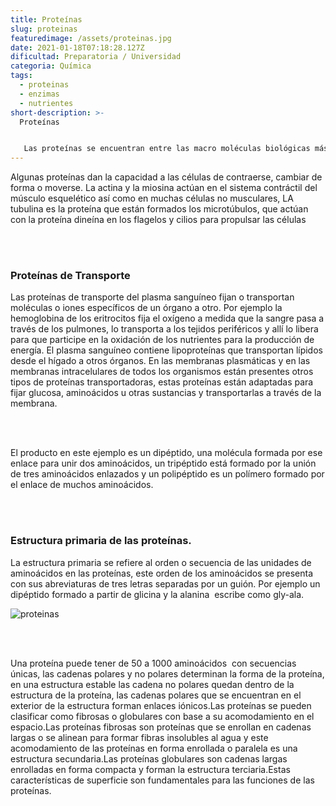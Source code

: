 ```yaml
---
title: Proteínas
slug: proteinas
featuredimage: /assets/proteinas.jpg
date: 2021-01-18T07:18:28.127Z
dificultad: Preparatoria / Universidad
categoria: Química
tags:
  - proteinas
  - enzimas
  - nutrientes
short-description: >-
  Proteínas


   Las proteínas se encuentran entre las macro moléculas biológicas más abundantes y son extremadamente versátiles
---
```

Algunas proteínas dan la capacidad a las células de contraerse, cambiar de forma o moverse. La actina y la miosina actúan en el sistema contráctil del músculo esquelético así como en muchas células no musculares, LA tubulina es la proteína que están formados los microtúbulos, que actúan con la proteína dineína en los flagelos y cilios para propulsar las células

<br/> <br/>

### Proteínas de Transporte

Las proteínas de transporte del plasma sanguíneo fijan o transportan moléculas o iones específicos de un órgano a otro. Por ejemplo la hemoglobina de los eritrocitos fija el oxígeno a medida que la sangre pasa a través de los pulmones, lo transporta a los tejidos periféricos y allí lo libera para que participe en la oxidación de los nutrientes para la producción de energía. El plasma sanguíneo contiene lipoproteínas que transportan lípidos desde el hígado a otros órganos. En las membranas plasmáticas y en las membranas intracelulares de todos los organismos están presentes otros tipos de proteínas transportadoras, estas proteínas están adaptadas para fijar glucosa, aminoácidos u otras sustancias y transportarlas a través de la membrana.

<br/> <br/>

El producto en este ejemplo es un dipéptido, una molécula formada por ese enlace para unir dos aminoácidos, un tripéptido está formado por la unión de tres aminoácidos enlazados y un polipéptido es un polímero formado por el enlace de muchos aminoácidos.

<br/> <br/>

### Estructura primaria de las proteínas.

La estructura primaria se refiere al orden o secuencia de las unidades de aminoácidos en las proteínas, este orden de los aminoácidos se presenta con sus abreviaturas de tres letras separadas por un guión. Por ejemplo un dipéptido formado a partir de glicina y la alanina  escribe como gly-ala.

![proteinas](/assets/proteinaaas.jpg "proteinas")

<br/> <br/>

Una proteína puede tener de 50 a 1000 aminoácidos  con secuencias únicas, las cadenas polares y no polares determinan la forma de la proteína, en una estructura estable las cadena no polares quedan dentro de la estructura de la proteína, las cadenas polares que se encuentran en el exterior de la estructura forman enlaces iónicos.Las proteínas se pueden clasificar como fibrosas o globulares con base a su acomodamiento en el espacio.Las proteínas fibrosas son proteínas que se enrollan en cadenas largas o se alinean para formar fibras insolubles al agua y este acomodamiento de las proteínas en forma enrollada o paralela es una estructura secundaria.Las proteínas globulares son cadenas largas enrolladas en forma compacta y forman la estructura terciaria.Estas características de superficie son fundamentales para las funciones de las proteínas.